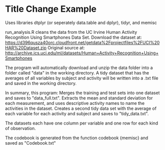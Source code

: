 # Title Change Example

 Uses libraries dtplyr (or seperately data.table and dplyr), tidyr, and memisc

 run_analysis.R cleans the data from the UC Irvine Human Activity Recognition Using Smartphones Data Set.
 Download the dataset at: https://d396qusza40orc.cloudfront.net/getdata%2Fprojectfiles%2FUCI%20HAR%20Dataset.zip
 Original source at: http://archive.ics.uci.edu/ml/datasets/Human+Activity+Recognition+Using+Smartphones

 The program will automatically download and unzip the data folder into a folder called "data" in the working directory.
 A tidy dataset that has the averages of all variables by subject and activity will be written into a .txt file and saved in the working directory.

 In summary, this program:
 Merges the training and test sets into one dataset and saves to "data_full.txt".
 Extracts the mean and standard deviation for each measurement, and uses descriptive activity names to name the activities in the dataset.
 Creates a second tidy data set with the average of each variable for each activity and subject and saves to "tidy_data.txt".

 The datasets each have one column per variable and one row for each kind of observation.

 The codebook is generated from the function codebook {memisc} and saved as "Codebook.txt"
